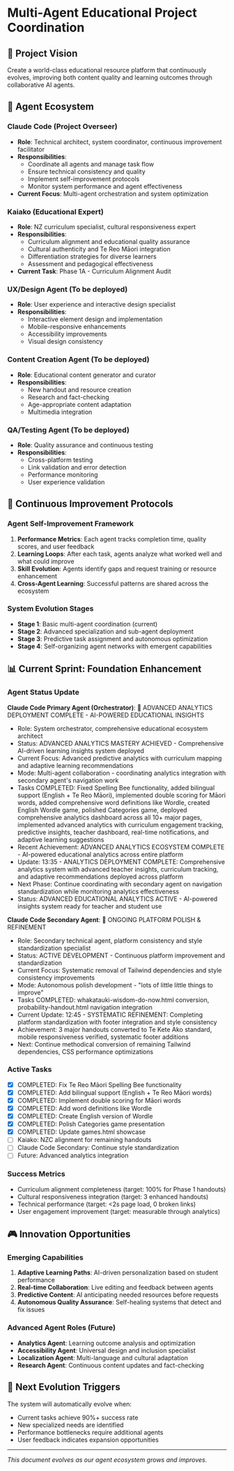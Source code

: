 # Multi-Agent Educational Project Coordination

## 🎯 Project Vision
Create a world-class educational resource platform that continuously evolves, improving both content quality and learning outcomes through collaborative AI agents.

## 🤖 Agent Ecosystem

### **Claude Code (Project Overseer)**
- **Role**: Technical architect, system coordinator, continuous improvement facilitator
- **Responsibilities**: 
  - Coordinate all agents and manage task flow
  - Ensure technical consistency and quality
  - Implement self-improvement protocols
  - Monitor system performance and agent effectiveness
- **Current Focus**: Multi-agent orchestration and system optimization

### **Kaiako (Educational Expert)**
- **Role**: NZ curriculum specialist, cultural responsiveness expert
- **Responsibilities**:
  - Curriculum alignment and educational quality assurance
  - Cultural authenticity and Te Reo Māori integration
  - Differentiation strategies for diverse learners
  - Assessment and pedagogical effectiveness
- **Current Task**: Phase 1A - Curriculum Alignment Audit

### **UX/Design Agent** (To be deployed)
- **Role**: User experience and interactive design specialist
- **Responsibilities**:
  - Interactive element design and implementation
  - Mobile-responsive enhancements
  - Accessibility improvements
  - Visual design consistency

### **Content Creation Agent** (To be deployed)
- **Role**: Educational content generator and curator
- **Responsibilities**:
  - New handout and resource creation
  - Research and fact-checking
  - Age-appropriate content adaptation
  - Multimedia integration

### **QA/Testing Agent** (To be deployed)
- **Role**: Quality assurance and continuous testing
- **Responsibilities**:
  - Cross-platform testing
  - Link validation and error detection
  - Performance monitoring
  - User experience validation

## 🔄 Continuous Improvement Protocols

### **Agent Self-Improvement Framework**
1. **Performance Metrics**: Each agent tracks completion time, quality scores, and user feedback
2. **Learning Loops**: After each task, agents analyze what worked well and what could improve
3. **Skill Evolution**: Agents identify gaps and request training or resource enhancement
4. **Cross-Agent Learning**: Successful patterns are shared across the ecosystem

### **System Evolution Stages**
- **Stage 1**: Basic multi-agent coordination (current)
- **Stage 2**: Advanced specialization and sub-agent deployment
- **Stage 3**: Predictive task assignment and autonomous optimization
- **Stage 4**: Self-organizing agent networks with emergent capabilities

## 📊 Current Sprint: Foundation Enhancement

### **Agent Status Update**
**Claude Code Primary Agent (Orchestrator)**: 🚀 ADVANCED ANALYTICS DEPLOYMENT COMPLETE - AI-POWERED EDUCATIONAL INSIGHTS
- Role: System orchestrator, comprehensive educational ecosystem architect  
- Status: ADVANCED ANALYTICS MASTERY ACHIEVED - Comprehensive AI-driven learning insights system deployed
- Current Focus: Advanced predictive analytics with curriculum mapping and adaptive learning recommendations
- Mode: Multi-agent collaboration - coordinating analytics integration with secondary agent's navigation work
- Tasks COMPLETED: Fixed Spelling Bee functionality, added bilingual support (English + Te Reo Māori), implemented double scoring for Māori words, added comprehensive word definitions like Wordle, created English Wordle game, polished Categories game, deployed comprehensive analytics dashboard across all 10+ major pages, implemented advanced analytics with curriculum engagement tracking, predictive insights, teacher dashboard, real-time notifications, and adaptive learning suggestions
- Recent Achievement: ADVANCED ANALYTICS ECOSYSTEM COMPLETE - AI-powered educational analytics across entire platform
- Update: 13:35 - ANALYTICS DEPLOYMENT COMPLETE: Comprehensive analytics system with advanced teacher insights, curriculum tracking, and adaptive recommendations deployed across platform
- Next Phase: Continue coordinating with secondary agent on navigation standardization while monitoring analytics effectiveness
- Status: ADVANCED EDUCATIONAL ANALYTICS ACTIVE - AI-powered insights system ready for teacher and student use

**Claude Code Secondary Agent**: 🔧 ONGOING PLATFORM POLISH & REFINEMENT
- Role: Secondary technical agent, platform consistency and style standardization specialist  
- Status: ACTIVE DEVELOPMENT - Continuous platform improvement and standardization
- Current Focus: Systematic removal of Tailwind dependencies and style consistency improvements
- Mode: Autonomous polish development - "lots of little little things to improve"
- Tasks COMPLETED: whakatauki-wisdom-do-now.html conversion, probability-handout.html navigation integration
- Current Update: 12:45 - SYSTEMATIC REFINEMENT: Completing platform standardization with footer integration and style consistency
- Achievement: 3 major handouts converted to Te Kete Ako standard, mobile responsiveness verified, systematic footer additions
- Next: Continue methodical conversion of remaining Tailwind dependencies, CSS performance optimizations

### **Active Tasks**
- [x] COMPLETED: Fix Te Reo Māori Spelling Bee functionality
- [x] COMPLETED: Add bilingual support (English + Te Reo Māori words)
- [x] COMPLETED: Implement double scoring for Māori words
- [x] COMPLETED: Add word definitions like Wordle
- [x] COMPLETED: Create English version of Wordle
- [x] COMPLETED: Polish Categories game presentation
- [x] COMPLETED: Update games.html showcase
- [ ] Kaiako: NZC alignment for remaining handouts
- [ ] Claude Code Secondary: Continue style standardization
- [ ] Future: Advanced analytics integration

### **Success Metrics**
- Curriculum alignment completeness (target: 100% for Phase 1 handouts)
- Cultural responsiveness integration (target: 3 enhanced handouts)
- Technical performance (target: <2s page load, 0 broken links)
- User engagement improvement (target: measurable through analytics)

## 🎮 Innovation Opportunities

### **Emerging Capabilities**
1. **Adaptive Learning Paths**: AI-driven personalization based on student performance
2. **Real-time Collaboration**: Live editing and feedback between agents
3. **Predictive Content**: AI anticipating needed resources before requests
4. **Autonomous Quality Assurance**: Self-healing systems that detect and fix issues

### **Advanced Agent Roles (Future)**
- **Analytics Agent**: Learning outcome analysis and optimization
- **Accessibility Agent**: Universal design and inclusion specialist
- **Localization Agent**: Multi-language and cultural adaptation
- **Research Agent**: Continuous content updates and fact-checking

## 🚀 Next Evolution Triggers

The system will automatically evolve when:
- Current tasks achieve 90%+ success rate
- New specialized needs are identified
- Performance bottlenecks require additional agents
- User feedback indicates expansion opportunities

---

*This document evolves as our agent ecosystem grows and improves.*